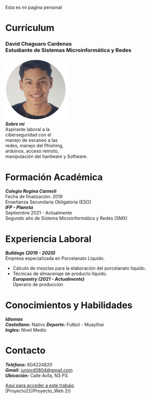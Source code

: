 Esta es mi pagina personal 
# Currículum 
### David Chaguaro Cardenas <br> Estudiante de Sistemas Microinformática y Redes
![imagen](yo.PNG) <br>
***Sobre mi*** <br>
Aspirante laboral a la <br> ciberseguridad con el <br> manejo de escaneo a las <br>
redes, manejo del Phishing, <br> arduinos, acceso remoto, <br> manipulación 
del hardware y Software.
# Formación Académica 
***Colegio Regina Carmeli*** <br>
Fecha de finalización: 2019 <br>
Enseñanza Secundaria Obligatoria (ESO) <br>
***IFP - Planeta*** <br>
Septiembre 2021 - Actualmente <br>
Segundo año de Sistema Microinformático y Redes (SMX)

# Experiencia Laboral 
***Bulldogs (2019 - 2020)*** <br>
Empresa especializada en Porcelanato Liquido. <br>
- Cálculo de mezclas para la elaboración del porcelanato liquido. <br>
- Técnicas de almacenaje de producto líquido. <br>
***Europastry (2021 - Actualmente)*** <br>
Operario de producción <br>
 # Conocimientos y Habilidades
 ***Idiomas*** <br>
 ***Castellano:*** Nativo   ***Deporte:*** Futbol - Muaythai <br>
 ***Ingles:*** Nivel Medio <br>
 # Contacto
 ***Teléfono:*** 604224820 <br>
 ***Gmail:*** juniord0804@gmail.com <br>
 ***Ubicación:*** Calle Avila, N3 P3.

[Aqui para acceder a este trabajo](/Proyecto_web) <br>
[Proyecto2](/Proyecto_Web 2/)
